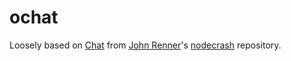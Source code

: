 # ochat
Loosely based on [Chat](https://github.com/djrenren/nodecrash/tree/master/Chat) from [John Renner](https://github.com/djrenren)'s [nodecrash](https://github.com/djrenren/nodecrash) repository.
